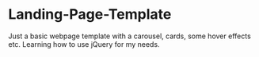# Landing-Page-Template
Just a basic webpage template with a carousel, cards, some hover effects etc. Learning how to use jQuery for my needs.
